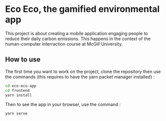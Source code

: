 # Eco Eco, the gamified environmental app

This project is about creating a mobile application engaging people to reduce their daily carbon emissions. This happens in the context of the human-computer interraction course at McGill University.

## How to use

The first time you want to work on the project, clone the repository then use the commands (this requires to have the yarn packet manager installed) :
```bash
cd eco-eco-app
cd frontend
yarn install
```

Then to see the app in your browser, use the command :
```bash
yarn serve
```
